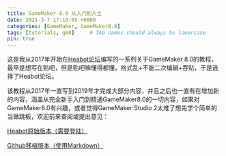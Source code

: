 ```yaml
---
title: GameMaker 8.0 从入门到入土
date: 2021-3-7 17:10:05 +0800
categories: [GameMaker, GameMaker8.0]
tags: [tutorials, gm8]     # TAG names should always be lowercase
pin: true
---
```


这是我从2017年开始在[Heabot论坛](https://www.heabot.cn/forum.php)编写的一系列关于GameMaker 8.0的教程，最早是想写在贴吧，但是贴吧嘛懂得都懂，格式乱+不能二次编辑+吞贴，于是选择了Heabot论坛。

该教程从2017年一直写到2019年才完成大部分内容，并且之后也一直有在增加新的内容，涵盖从完全新手入门到精通GameMaker8.0的一切内容，如果对GameMaker8.0有兴趣，或者觉得GameMaker:Studio 2太难了想先学个简单的当做跳板，欢迎前来查阅或提出意见：

[Heabot原始版本（需要登陆）](https://www.heabot.cn/thread-76-1-1.html)

[Github移植版本（使用Markdown）](https://nichtsvonchaos.github.io/gamemaker_8_0_tutorial/)
